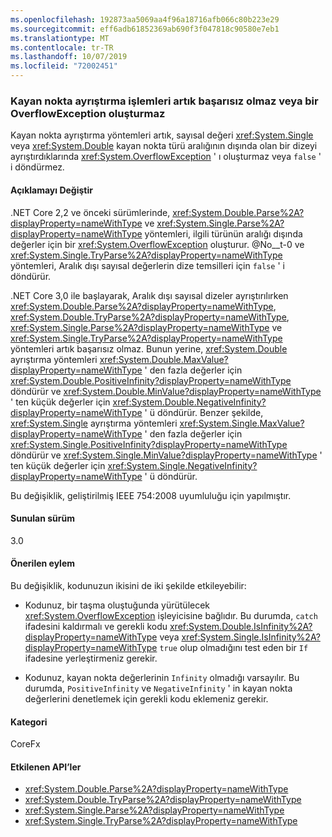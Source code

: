 ```yaml
---
ms.openlocfilehash: 192873aa5069aa4f96a18716afb066c80b223e29
ms.sourcegitcommit: eff6adb61852369ab690f3f047818c90580e7eb1
ms.translationtype: MT
ms.contentlocale: tr-TR
ms.lasthandoff: 10/07/2019
ms.locfileid: "72002451"
---
```

### <a name="floating-point-parsing-operations-no-longer-fail-or-throw-an-overflowexception"></a>Kayan nokta ayrıştırma işlemleri artık başarısız olmaz veya bir OverflowException oluşturmaz

Kayan nokta ayrıştırma yöntemleri artık, sayısal değeri <xref:System.Single> veya <xref:System.Double> kayan nokta türü aralığının dışında olan bir dizeyi ayrıştırdıklarında <xref:System.OverflowException> ' ı oluşturmaz veya `false` ' i döndürmez.

#### <a name="change-description"></a>Açıklamayı Değiştir

.NET Core 2,2 ve önceki sürümlerinde, <xref:System.Double.Parse%2A?displayProperty=nameWithType> ve <xref:System.Single.Parse%2A?displayProperty=nameWithType> yöntemleri, ilgili türünün aralığı dışında değerler için bir <xref:System.OverflowException> oluşturur. @No__t-0 ve <xref:System.Single.TryParse%2A?displayProperty=nameWithType> yöntemleri, Aralık dışı sayısal değerlerin dize temsilleri için `false` ' i döndürür.

.NET Core 3,0 ile başlayarak, Aralık dışı sayısal dizeler ayrıştırılırken <xref:System.Double.Parse%2A?displayProperty=nameWithType>, <xref:System.Double.TryParse%2A?displayProperty=nameWithType>, <xref:System.Single.Parse%2A?displayProperty=nameWithType> ve <xref:System.Single.TryParse%2A?displayProperty=nameWithType> yöntemleri artık başarısız olmaz. Bunun yerine, <xref:System.Double> ayrıştırma yöntemleri <xref:System.Double.MaxValue?displayProperty=nameWithType> ' den fazla değerler için <xref:System.Double.PositiveInfinity?displayProperty=nameWithType> döndürür ve <xref:System.Double.MinValue?displayProperty=nameWithType> ' ten küçük değerler için <xref:System.Double.NegativeInfinity?displayProperty=nameWithType> ' ü döndürür. Benzer şekilde, <xref:System.Single> ayrıştırma yöntemleri <xref:System.Single.MaxValue?displayProperty=nameWithType> ' den fazla değerler için <xref:System.Single.PositiveInfinity?displayProperty=nameWithType> döndürür ve <xref:System.Single.MinValue?displayProperty=nameWithType> ' ten küçük değerler için <xref:System.Single.NegativeInfinity?displayProperty=nameWithType> ' ü döndürür.

Bu değişiklik, geliştirilmiş IEEE 754:2008 uyumluluğu için yapılmıştır. 

#### <a name="version-introduced"></a>Sunulan sürüm

3.0

#### <a name="recommended-action"></a>Önerilen eylem

Bu değişiklik, kodunuzun ikisini de iki şekilde etkileyebilir:

- Kodunuz, bir taşma oluştuğunda yürütülecek <xref:System.OverflowException> işleyicisine bağlıdır. Bu durumda, `catch` ifadesini kaldırmalı ve gerekli kodu <xref:System.Double.IsInfinity%2A?displayProperty=nameWithType> veya <xref:System.Single.IsInfinity%2A?displayProperty=nameWithType> `true` olup olmadığını test eden bir `If` ifadesine yerleştirmeniz gerekir.

- Kodunuz, kayan nokta değerlerinin `Infinity` olmadığı varsayılır. Bu durumda, `PositiveInfinity` ve `NegativeInfinity` ' in kayan nokta değerlerini denetlemek için gerekli kodu eklemeniz gerekir.

#### <a name="category"></a>Kategori

CoreFx

#### <a name="affected-apis"></a>Etkilenen API’ler

- <xref:System.Double.Parse%2A?displayProperty=nameWithType>
- <xref:System.Double.TryParse%2A?displayProperty=nameWithType>
- <xref:System.Single.Parse%2A?displayProperty=nameWithType>
- <xref:System.Single.TryParse%2A?displayProperty=nameWithType>

<!--

### Affected APIs

- `Overload:System.Double.Parse`
- `Overload:System.Double.TryParse`
- `Overload:System.Single.Parse`
- `Overload:System.Single.TryParse`

-->
